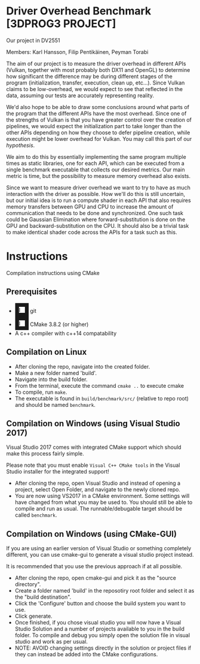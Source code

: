 # Driver Overhead Benchmark [3DPROG3 PROJECT]
Our project in DV2551

Members: Karl Hansson, Filip Pentikäinen, Peyman Torabi

The aim of our project is to measure the driver overhead in different 
APIs (Vulkan, together with most probably both DX11 and OpenGL) to determine
how significant the difference may be during different stages of the program
(initialization, transfer, execution, clean up, etc...). Since Vulkan claims
to be low-overhead, we would expect to see that reflected in the data, assuming
our tests are accurately representing reality. 

We'd also hope to be able to draw
some conclusions around what parts of the program that the different APIs
have the most overhead. Since one of the strengths of Vulkan is that you have
greater control over the creation of pipelines, we would expect the initialization part to
take longer than the other APIs depending on how they choose to defer pipeline
creation, while execution might be lower overhead for Vulkan. You may call this
part of our _hypothesis_.

We aim to do this by essentially implementing the same program multiple times as
static libraries, one for each API, which can be executed from a single benchmark
executable that collects our desired metrics. Our main metric is time, but the
possibility to measure memory overhead also exists.

Since we want to measure driver overhead we want to try to have as much interaction
with the driver as possible. How we'll do this is still uncertain, but our initial
idea is to run a compute shader in each API that also requires memory
transfers between GPU and CPU to increase the amount of communication that needs
to be done and synchronized. One such task could be Gaussian Elimination where
forward-substitution is done on the GPU and backward-substitution on the CPU. It
should also be a trivial task to make identical shader code across the APIs
for a task such as this.

# Instructions

Compilation instructions using CMake

## Prerequisites

* <img src="https://git-scm.com/images/logos/logomark-orange@2x.png" alt="IMAGE ALT TEXT HERE" width="16" height="16" border="10" /> git
* <img src="https://www.macupdate.com/images/icons256/49301.png" alt="IMAGE ALT TEXT HERE" width="16" height="16" border="10" /> CMake 3.8.2 (or higher)
* A c++ compiler with c++14 compatability

## Compilation on Linux

* After cloning the repo, navigate into the created folder.
* Make a new folder named 'build'.
* Navigate into the build folder.
* From the terminal, execute the command `cmake ..` to execute cmake
* To compile, run `make`.
* The executable is found in `build/benchmark/src/` (relative to repo root) and should be named `benchmark`.

## Compilation on Windows (using Visual Studio 2017)

Visual Studio 2017 comes with integrated CMake support which should make this process
fairly simple.

Please note that you must enable `Visual C++ CMake tools` in the Visual Studio
installer for the integrated support!

* After cloning the repo, open Visual Studio and instead of opening a project, select Open Folder, and navigate to the newly cloned repo.
* You are now using VS2017 in a CMake environment. Some settings will have changed from what you may be used to. You should still be able to compile and run as usual. The runnable/debugable target should be called `benchmark`.

## Compilation on Windows (using CMake-GUI)

If you are using an earlier version of Visual Studio or something completely different,
you can use cmake-gui to generate a visual studio project instead.

It is recommended that you use the previous approach if at all possible.

* After cloning the repo, open cmake-gui and pick it as the "source directory".
* Create a folder named 'build' in the reposotiry root folder and select it as the "build destination".
* Click the 'Configure' button and choose the build system you want to use.
* Click generate.
* Once finished, if you chose visual studio you will now have a Visual Studio Solution and a number of projects available to you in the build folder. To compile and debug you simply open the solution file in visual studio and work as per usual.
* NOTE: AVOID changing settings directly in the solution or project files if they can instead be added into the CMake configurations.
